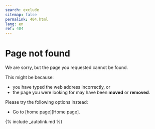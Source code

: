 ```yaml
---
search: exclude
sitemap: false
permalink: 404.html
lang: en
ref: 404
---
```


# Page not found

We are sorry, but the page you requested cannot be found.

This might be because:

- you have typed the web address incorrectly, or
- the page you were looking for may have been __moved__ or **removed**.

Please try the following options instead:

- Go to [home page][Home page].

[comment]: <> (Use search option to see if the page is available elsewhere)

{% include _autolink.md %}
